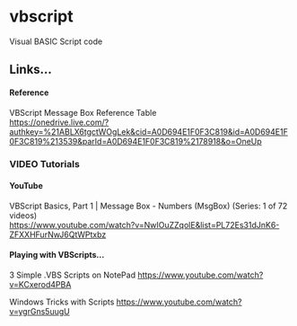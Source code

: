# vbscript
Visual BASIC Script code

## Links...

#### Reference

VBScript Message Box Reference Table  
https://onedrive.live.com/?authkey=%21ABLX6tgctWOgLek&cid=A0D694E1F0F3C819&id=A0D694E1F0F3C819%213539&parId=A0D694E1F0F3C819%2178918&o=OneUp  

### VIDEO Tutorials

#### YouTube

VBScript Basics, Part 1 | Message Box - Numbers (MsgBox) (Series: 1 of 72 videos)  
https://www.youtube.com/watch?v=NwIOuZZqolE&list=PL72Es31dJnK6-ZFXXHFurNwJ6QtWPtxbz  

#### Playing with VBScripts...

3 Simple .VBS Scripts on NotePad
https://www.youtube.com/watch?v=KCxerod4PBA

Windows Tricks with Scripts
https://www.youtube.com/watch?v=ygrGns5uugU



